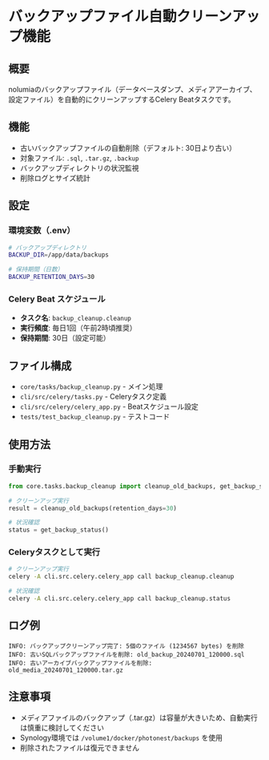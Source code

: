 # バックアップファイル自動クリーンアップ機能

## 概要
nolumiaのバックアップファイル（データベースダンプ、メディアアーカイブ、設定ファイル）を自動的にクリーンアップするCelery Beatタスクです。

## 機能
- 古いバックアップファイルの自動削除（デフォルト: 30日より古い）
- 対象ファイル: `.sql`, `.tar.gz`, `.backup`
- バックアップディレクトリの状況監視
- 削除ログとサイズ統計

## 設定

### 環境変数（.env）
```bash
# バックアップディレクトリ
BACKUP_DIR=/app/data/backups

# 保持期間（日数）
BACKUP_RETENTION_DAYS=30
```

### Celery Beat スケジュール
- **タスク名**: `backup_cleanup.cleanup`
- **実行頻度**: 毎日1回（午前2時頃推奨）
- **保持期間**: 30日（設定可能）

## ファイル構成
- `core/tasks/backup_cleanup.py` - メイン処理
- `cli/src/celery/tasks.py` - Celeryタスク定義
- `cli/src/celery/celery_app.py` - Beatスケジュール設定
- `tests/test_backup_cleanup.py` - テストコード

## 使用方法

### 手動実行
```python
from core.tasks.backup_cleanup import cleanup_old_backups, get_backup_status

# クリーンアップ実行
result = cleanup_old_backups(retention_days=30)

# 状況確認
status = get_backup_status()
```

### Celeryタスクとして実行
```bash
# クリーンアップ実行
celery -A cli.src.celery.celery_app call backup_cleanup.cleanup

# 状況確認
celery -A cli.src.celery.celery_app call backup_cleanup.status
```

## ログ例
```
INFO: バックアップクリーンアップ完了: 5個のファイル (1234567 bytes) を削除
INFO: 古いSQLバックアップファイルを削除: old_backup_20240701_120000.sql
INFO: 古いアーカイブバックアップファイルを削除: old_media_20240701_120000.tar.gz
```

## 注意事項
- メディアファイルのバックアップ（.tar.gz）は容量が大きいため、自動実行は慎重に検討してください
- Synology環境では `/volume1/docker/photonest/backups` を使用
- 削除されたファイルは復元できません
